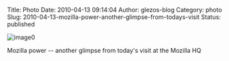 Title: Photo
Date: 2010-04-13 09:14:04
Author: glezos-blog
Category: photo
Slug: 2010-04-13-mozilla-power-another-glimpse-from-todays-visit
Status: published

![image0](http://40.media.tumblr.com/tumblr_l0tp40JZ8e1qaawg5o1_1280.jpg)

Mozilla power -- another glimpse from today's visit at the Mozilla HQ
